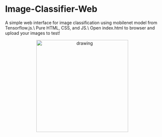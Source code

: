 # Image-Classifier-Web
<p>
A simple web interface for image classification using mobilenet model from Tensorflow.js.\
Pure HTML, CSS, and JS.\
Open index.html to browser and upload your images to test!
</p>

<p align="center"> 
<img src="https://github.com/wongsenoch/Image-Classifier-Web/blob/master/illustration.png" alt="drawing" height="300" style={margin: 0 auto;}/>
</p>
